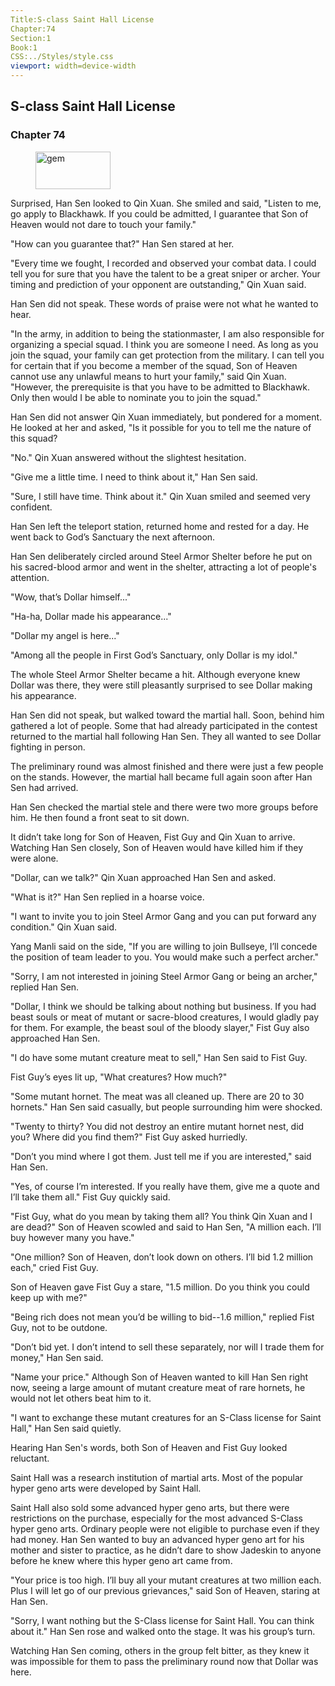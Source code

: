 ```yaml
---
Title:S-class Saint Hall License 
Chapter:74 
Section:1 
Book:1 
CSS:../Styles/style.css 
viewport: width=device-width
---
```

  
## S-class Saint Hall License
### Chapter 74
  
<figure>
	<img src="../Images/gem.gif" alt="gem" id="gem" width="120" height="60" />
</figure>
  

  
Surprised, Han Sen looked to Qin Xuan. She smiled and said, "Listen to me, go apply to Blackhawk. If you could be admitted, I guarantee that Son of Heaven would not dare to touch your family."

"How can you guarantee that?" Han Sen stared at her.

"Every time we fought, I recorded and observed your combat data. I could tell you for sure that you have the talent to be a great sniper or archer. Your timing and prediction of your opponent are outstanding," Qin Xuan said.

Han Sen did not speak. These words of praise were not what he wanted to hear.

"In the army, in addition to being the stationmaster, I am also responsible for organizing a special squad. I think you are someone I need. As long as you join the squad, your family can get protection from the military. I can tell you for certain that if you become a member of the squad, Son of Heaven cannot use any unlawful means to hurt your family," said Qin Xuan. "However, the prerequisite is that you have to be admitted to Blackhawk. Only then would I be able to nominate you to join the squad."

Han Sen did not answer Qin Xuan immediately, but pondered for a moment. He looked at her and asked, "Is it possible for you to tell me the nature of this squad?

"No." Qin Xuan answered without the slightest hesitation.

"Give me a little time. I need to think about it," Han Sen said.

"Sure, I still have time. Think about it." Qin Xuan smiled and seemed very confident.

Han Sen left the teleport station, returned home and rested for a day. He went back to God’s Sanctuary the next afternoon.

Han Sen deliberately circled around Steel Armor Shelter before he put on his sacred-blood armor and went in the shelter, attracting a lot of people's attention.

"Wow, that’s Dollar himself..."

"Ha-ha, Dollar made his appearance..."

"Dollar my angel is here..."

"Among all the people in First God’s Sanctuary, only Dollar is my idol."

The whole Steel Armor Shelter became a hit. Although everyone knew Dollar was there, they were still pleasantly surprised to see Dollar making his appearance.

Han Sen did not speak, but walked toward the martial hall. Soon, behind him gathered a lot of people. Some that had already participated in the contest returned to the martial hall following Han Sen. They all wanted to see Dollar fighting in person.

The preliminary round was almost finished and there were just a few people on the stands. However, the martial hall became full again soon after Han Sen had arrived.

Han Sen checked the martial stele and there were two more groups before him. He then found a front seat to sit down.

It didn’t take long for Son of Heaven, Fist Guy and Qin Xuan to arrive. Watching Han Sen closely, Son of Heaven would have killed him if they were alone.

"Dollar, can we talk?" Qin Xuan approached Han Sen and asked.

"What is it?" Han Sen replied in a hoarse voice.

"I want to invite you to join Steel Armor Gang and you can put forward any condition." Qin Xuan said.

Yang Manli said on the side, "If you are willing to join Bullseye, I’ll concede the position of team leader to you. You would make such a perfect archer."

"Sorry, I am not interested in joining Steel Armor Gang or being an archer," replied Han Sen.

"Dollar, I think we should be talking about nothing but business. If you had beast souls or meat of mutant or sacre-blood creatures, I would gladly pay for them. For example, the beast soul of the bloody slayer," Fist Guy also approached Han Sen.

"I do have some mutant creature meat to sell," Han Sen said to Fist Guy.

Fist Guy’s eyes lit up, "What creatures? How much?"

"Some mutant hornet. The meat was all cleaned up. There are 20 to 30 hornets." Han Sen said casually, but people surrounding him were shocked.

"Twenty to thirty? You did not destroy an entire mutant hornet nest, did you? Where did you find them?" Fist Guy asked hurriedly.

"Don’t you mind where I got them. Just tell me if you are interested," said Han Sen.

"Yes, of course I’m interested. If you really have them, give me a quote and I’ll take them all." Fist Guy quickly said.

"Fist Guy, what do you mean by taking them all? You think Qin Xuan and I are dead?" Son of Heaven scowled and said to Han Sen, "A million each. I’ll buy however many you have."

"One million? Son of Heaven, don’t look down on others. I’ll bid 1.2 million each," cried Fist Guy.

Son of Heaven gave Fist Guy a stare, "1.5 million. Do you think you could keep up with me?"

"Being rich does not mean you’d be willing to bid--1.6 million," replied Fist Guy, not to be outdone.

"Don’t bid yet. I don’t intend to sell these separately, nor will I trade them for money," Han Sen said.

"Name your price." Although Son of Heaven wanted to kill Han Sen right now, seeing a large amount of mutant creature meat of rare hornets, he would not let others beat him to it.

"I want to exchange these mutant creatures for an S-Class license for Saint Hall," Han Sen said quietly.

Hearing Han Sen's words, both Son of Heaven and Fist Guy looked reluctant.

Saint Hall was a research institution of martial arts. Most of the popular hyper geno arts were developed by Saint Hall.

Saint Hall also sold some advanced hyper geno arts, but there were restrictions on the purchase, especially for the most advanced S-Class hyper geno arts. Ordinary people were not eligible to purchase even if they had money. Han Sen wanted to buy an advanced hyper geno art for his mother and sister to practice, as he didn’t dare to show Jadeskin to anyone before he knew where this hyper geno art came from.

"Your price is too high. I’ll buy all your mutant creatures at two million each. Plus I will let go of our previous grievances," said Son of Heaven, staring at Han Sen.

"Sorry, I want nothing but the S-Class license for Saint Hall. You can think about it." Han Sen rose and walked onto the stage. It was his group’s turn.

Watching Han Sen coming, others in the group felt bitter, as they knew it was impossible for them to pass the preliminary round now that Dollar was here.